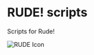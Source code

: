 # RUDE! scripts
Scripts for Rude!

![RUDE Icon](https://scontent-lga3-1.cdninstagram.com/v/t51.2885-15/473427507_18004600043705735_2775728849634152773_n.jpg?stp=dst-jpg_e35_tt6&efg=eyJ2ZW5jb2RlX3RhZyI6ImltYWdlX3VybGdlbi41MDB4NTAwLnNkci5mNzU3NjEuZGVmYXVsdF9pbWFnZSJ9&_nc_ht=scontent-lga3-1.cdninstagram.com&_nc_cat=111&_nc_ohc=Xz4qjNXkffkQ7kNvgFE9RMi&_nc_gid=a9b1e74224ff47f2b7678236b96d0bad&edm=AP4sbd4BAAAA&ccb=7-5&ig_cache_key=MzU0NjM2MTk3MDUzNjM5MjYxNQ%3D%3D.3-ccb7-5&oh=00_AYCDuL4MwyOCT3Emqjm82yVOxEuEAdlpy4zJVnztUunT5g&oe=678EFF48&_nc_sid=7a9f4b)
